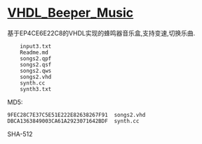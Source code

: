 # [VHDL_Beeper_Music](https://github.com/Delta-in-hub/VHDL_Beeper_Music)

基于EP4CE6E22C8的VHDL实现的蜂鸣器音乐盒,支持变速,切换乐曲.

```
    input3.txt
    Readme.md
    songs2.qpf
    songs2.qsf
    songs2.qws
    songs2.vhd
    synth.cc
    synth3.txt
```

MD5:

```
9FEC28C7E37C5E51E222E82638267F91  songs2.vhd
DBCA1363849003CA61A2923071642BDF  synth.cc
```

SHA-512

